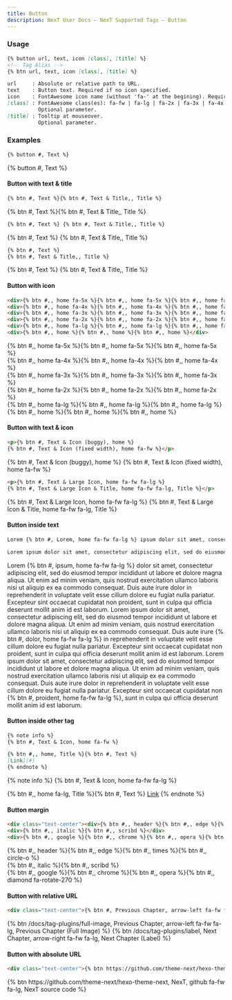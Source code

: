 ```yaml
---
title: Button
description: NexT User Docs – NexT Supported Tags – Button
---
```

### Usage

```md button.js
{% button url, text, icon [class], [title] %}
<!-- Tag Alias -->
{% btn url, text, icon [class], [title] %}

url     : Absolute or relative path to URL.
text    : Button text. Required if no icon specified.
icon    : FontAwesome icon name (without 'fa-' at the begining). Required if no text specified.
[class] : FontAwesome class(es): fa-fw | fa-lg | fa-2x | fa-3x | fa-4x | fa-5x
          Optional parameter.
[title] : Tooltip at mouseover.
          Optional parameter.
```

### Examples

```md
{% button #, Text %}
```

{% button #, Text %}

#### Button with text & title

```md
{% btn #, Text %}{% btn #, Text & Title,, Title %}
```

{% btn #, Text %}{% btn #, Text & Title,, Title %}

```md
{% btn #, Text %} {% btn #, Text & Title,, Title %}
```

{% btn #, Text %} {% btn #, Text & Title,, Title %}

```md
{% btn #, Text %}
{% btn #, Text & Title,, Title %}
```

{% btn #, Text %}
{% btn #, Text & Title,, Title %}

#### Button with icon

```md
<div>{% btn #,, home fa-5x %}{% btn #,, home fa-5x %}{% btn #,, home fa-5x %}</div>
<div>{% btn #,, home fa-4x %}{% btn #,, home fa-4x %}{% btn #,, home fa-4x %}</div>
<div>{% btn #,, home fa-3x %}{% btn #,, home fa-3x %}{% btn #,, home fa-3x %}</div>
<div>{% btn #,, home fa-2x %}{% btn #,, home fa-2x %}{% btn #,, home fa-2x %}</div>
<div>{% btn #,, home fa-lg %}{% btn #,, home fa-lg %}{% btn #,, home fa-lg %}</div>
<div>{% btn #,, home %}{% btn #,, home %}{% btn #,, home %}</div>
```

<div>{% btn #,, home fa-5x %}{% btn #,, home fa-5x %}{% btn #,, home fa-5x %}</div>
<div>{% btn #,, home fa-4x %}{% btn #,, home fa-4x %}{% btn #,, home fa-4x %}</div>
<div>{% btn #,, home fa-3x %}{% btn #,, home fa-3x %}{% btn #,, home fa-3x %}</div>
<div>{% btn #,, home fa-2x %}{% btn #,, home fa-2x %}{% btn #,, home fa-2x %}</div>
<div>{% btn #,, home fa-lg %}{% btn #,, home fa-lg %}{% btn #,, home fa-lg %}</div>
<div>{% btn #,, home %}{% btn #,, home %}{% btn #,, home %}</div>

#### Button with text & icon

```md
<p>{% btn #, Text & Icon (buggy), home %}
{% btn #, Text & Icon (fixed width), home fa-fw %}</p>
```

<p>{% btn #, Text & Icon (buggy), home %}
{% btn #, Text & Icon (fixed width), home fa-fw %}</p>

```md
<p>{% btn #, Text & Large Icon, home fa-fw fa-lg %}
{% btn #, Text & Large Icon & Title, home fa-fw fa-lg, Title %}</p>
```

<p>{% btn #, Text & Large Icon, home fa-fw fa-lg %}
{% btn #, Text & Large Icon & Title, home fa-fw fa-lg, Title %}</p>

#### Button inside text

```md
Lorem {% btn #, Lorem, home fa-fw fa-lg %} ipsum dolor sit amet, consectetur adipiscing elit, sed do eiusmod tempor incididunt ut labore et dolore magna aliqua. Ut enim ad minim veniam, quis nostrud exercitation ullamco laboris nisi ut aliquip ex ea commodo consequat. Duis aute irure dolor in reprehenderit in voluptate velit esse cillum dolore eu fugiat nulla pariatur. Excepteur sint occaecat cupidatat non proident, sunt in culpa qui officia deserunt mollit anim id est laborum.

Lorem ipsum dolor sit amet, consectetur adipiscing elit, sed do eiusmod tempor incididunt ut labore et dolore magna aliqua. Ut enim ad minim veniam, quis nostrud exercitation ullamco laboris nisi ut aliquip ex ea commodo consequat. Duis aute irure dolor in reprehenderit in voluptate velit esse cillum dolore eu fugiat nulla pariatur. Excepteur sint occaecat cupidatat non proident {% btn #, Ipsum, home fa-fw fa-lg %}, sunt in culpa qui officia deserunt mollit anim id est laborum.
```

Lorem {% btn #, ipsum, home fa-fw fa-lg %} dolor sit amet, consectetur adipiscing elit, sed do eiusmod tempor incididunt ut labore et dolore magna aliqua. Ut enim ad minim veniam, quis nostrud exercitation ullamco laboris nisi ut aliquip ex ea commodo consequat. Duis aute irure dolor in reprehenderit in voluptate velit esse cillum dolore eu fugiat nulla pariatur. Excepteur sint occaecat cupidatat non proident, sunt in culpa qui officia deserunt mollit anim id est laborum.
Lorem ipsum dolor sit amet, consectetur adipiscing elit, sed do eiusmod tempor incididunt ut labore et dolore magna aliqua. Ut enim ad minim veniam, quis nostrud exercitation ullamco laboris nisi ut aliquip ex ea commodo consequat. Duis aute irure {% btn #, dolor, home fa-fw fa-lg %} in reprehenderit in voluptate velit esse cillum dolore eu fugiat nulla pariatur. Excepteur sint occaecat cupidatat non proident, sunt in culpa qui officia deserunt mollit anim id est laborum.
Lorem ipsum dolor sit amet, consectetur adipiscing elit, sed do eiusmod tempor incididunt ut labore et dolore magna aliqua. Ut enim ad minim veniam, quis nostrud exercitation ullamco laboris nisi ut aliquip ex ea commodo consequat. Duis aute irure dolor in reprehenderit in voluptate velit esse cillum dolore eu fugiat nulla pariatur. Excepteur sint occaecat cupidatat non {% btn #, proident, home fa-fw fa-lg %}, sunt in culpa qui officia deserunt mollit anim id est laborum.

#### Button inside other tag

```md
{% note info %}
{% btn #, Text & Icon, home fa-fw %}

{% btn #,, home, Title %}{% btn #, Text %}
[Link](#)
{% endnote %}
```
{% note info %}
{% btn #, Text & Icon, home fa-fw fa-lg %}

{% btn #,, home fa-lg, Title %}{% btn #, Text %}
[Link](#)
{% endnote %}

#### Button margin

```md
<div class="text-center"><div>{% btn #,, header %}{% btn #,, edge %}{% btn #,, times %}{% btn #,, circle-o %}</div>
<div>{% btn #,, italic %}{% btn #,, scribd %}</div>
<div>{% btn #,, google %}{% btn #,, chrome %}{% btn #,, opera %}{% btn #,, diamond fa-rotate-270 %}</div></div>
```

<div class="text-center"><div>{% btn #,, header %}{% btn #,, edge %}{% btn #,, times %}{% btn #,, circle-o %}</div>
<div>{% btn #,, italic %}{% btn #,, scribd %}</div>
<div>{% btn #,, google %}{% btn #,, chrome %}{% btn #,, opera %}{% btn #,, diamond fa-rotate-270 %}</div></div>

#### Button with relative URL

```md
<div class="text-center">{% btn #, Previous Chapter, arrow-left fa-fw fa-lg, Previous Chapter (Full Image) %} {% btn #, Next Chapter, arrow-right fa-fw fa-lg, Next Chapter (Label) %}</div>
```

<div class="text-center">{% btn /docs/tag-plugins/full-image, Previous Chapter, arrow-left fa-fw fa-lg, Previous Chapter (Full Image) %} {% btn /docs/tag-plugins/label, Next Chapter, arrow-right fa-fw fa-lg, Next Chapter (Label) %}</div>

#### Button with absolute URL

```md
<div class="text-center">{% btn https://github.com/theme-next/hexo-theme-next, NexT, github fa-fw fa-lg, NexT source code %}</div>
```

<div class="text-center">{% btn https://github.com/theme-next/hexo-theme-next, NexT, github fa-fw fa-lg, NexT source code %}</div>
